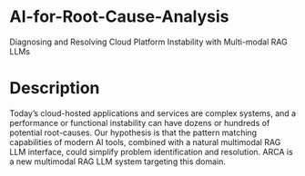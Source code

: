 # AI-for-Root-Cause-Analysis
Diagnosing and Resolving Cloud Platform Instability with Multi-modal RAG LLMs

# Description
Today’s cloud-hosted applications and services
are complex systems, and a performance or functional 
instability can have dozens or hundreds of
potential root-causes. Our hypothesis is that the
pattern matching capabilities of modern AI tools,
combined with a natural multimodal RAG LLM
interface, could simplify problem identification
and resolution. ARCA is a new multimodal RAG
LLM system targeting this domain.
